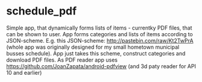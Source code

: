 # schedule_pdf
Simple app, that dynamically forms lists of items - currentky PDF files, that can be shown to user.
App forms categories and lists of items according to JSON-scheme.
E.g. this JSON-scheme: http://pastebin.com/raw/Kt2TwPrA (whole app was originally designed for my small hometown municipal busses schedule).
App just takes this scheme, construct categories and download PDF files.
As PDF reader app uses https://github.com/JoanZapata/android-pdfview (and 3d paty reader for API 10 and earlier)

